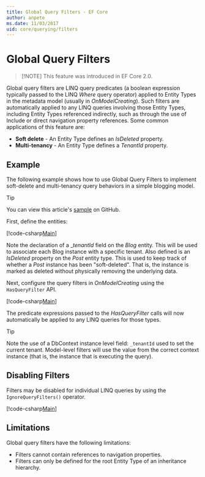 ```yaml
---
title: Global Query Filters - EF Core
author: anpete
ms.date: 11/03/2017
uid: core/querying/filters
---
```

# Global Query Filters

> [!NOTE] This feature was introduced in EF Core 2.0.

Global query filters are LINQ query predicates (a boolean expression typically passed to the LINQ *Where* query operator) applied to Entity Types in the metadata model (usually in *OnModelCreating*). Such filters are automatically applied to any LINQ queries involving those Entity Types, including Entity Types referenced indirectly, such as through the use of Include or direct navigation property references. Some common applications of this feature are:

* **Soft delete** - An Entity Type defines an *IsDeleted* property.
* **Multi-tenancy** - An Entity Type defines a *TenantId* property.

## Example

The following example shows how to use Global Query Filters to implement soft-delete and multi-tenancy query behaviors in a simple blogging model.

> [!TIP]
> You can view this article's [sample](https://github.com/aspnet/EntityFramework.Docs/tree/master/samples/core/QueryFilters) on GitHub.

First, define the entities:

[!code-csharp[Main](../../../samples/core/QueryFilters/Program.cs#Entities)]

Note the declaration of a __tenantId_ field on the _Blog_ entity. This will be used to associate each Blog instance with a specific tenant. Also defined is an _IsDeleted_ property on the _Post_ entity type. This is used to keep track of whether a _Post_ instance has been "soft-deleted". That is, the instance is marked as deleted without physically removing the underlying data.

Next, configure the query filters in _OnModelCreating_ using the ```HasQueryFilter``` API.

[!code-csharp[Main](../../../samples/core/QueryFilters/Program.cs#Configuration)]

The predicate expressions passed to the _HasQueryFilter_ calls will now automatically be applied to any LINQ queries for those types.

> [!TIP]
> Note the use of a DbContext instance level field: ```_tenantId``` used to set the current tenant. Model-level filters will use the value from the correct context instance (that is, the instance that is executing the query).

## Disabling Filters

Filters may be disabled for individual LINQ queries by using the ```IgnoreQueryFilters()``` operator.

[!code-csharp[Main](../../../samples/core/QueryFilters/Program.cs#IgnoreFilters)]

## Limitations

Global query filters have the following limitations:

* Filters cannot contain references to navigation properties.
* Filters can only be defined for the root Entity Type of an inheritance hierarchy.
